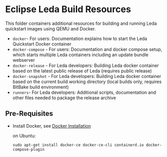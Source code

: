 # Eclipse Leda Build Resources

This folder containers additional resources for building and running Leda quickstart images using QEMU and Docker.

- `docker`- For users: Documentation explains how to start the Leda Quickstart Docker container
- `docker-compose` - For users: Documentation and docker compose setup, which starts multiple Leda containers including an update bundle webserver
- `docker-release` - For Leda developers: Building Leda docker container based on the latest public release of Leda (requires public release)
- `docker-snapshot` - For Leda developers: Building Leda docker container based on the current build working directory (local builds only, requires BitBake build environment)
- `runners`- For Leda developers: Additional scripts, documentation and other files needed to package the release archive

## Pre-Requisites

- Install Docker, see [Docker Installation](https://docs.docker.com/engine/install/ubuntu/#set-up-the-repository)

  on Ubuntu:

      sudo apt-get install docker-ce docker-ce-cli containerd.io docker-compose-plugin
